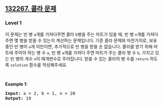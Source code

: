 <h2><a href="https://school.programmers.co.kr/learn/courses/30/lessons/132267">132267. 콜라 문제</a></h2><h3>Level 1</h3>

이 문제는 빈 병 `a`개를 가져다주면 콜라 `b`병을 주는 마트가 있을 때, 빈 병 `n`개를 가져다주면 몇 병을 받을 수 있는지 계산하는 문제입니다. 기존 콜라 문제와 마찬가지로, 보유 중인 빈 병이 `a`개 미만이면, 추가적으로 빈 병을 받을 순 없습니다. 콜라를 받기 위해 마트에 주어야 하는 병 수 `a`, 빈 병 `a`개를 가져다 주면 마트가 주는 콜라 병 수 `b`,  가지고 있는 빈 병의 개수 `n`이 매개변수로 주어집니다. 받을 수 있는 콜라의 병 수를 `return` 하도록 `solution` 함수를 작성해주세요.

<p>&nbsp;</p>
<p><strong class="example">Example 1:</strong></p>

<pre><strong>Input:</strong> a = 2, b = 1, n = 20
<strong>Output:</strong> 19 </pre>